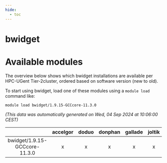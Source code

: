 ```yaml
---
hide:
  - toc
---
```


bwidget
=======

# Available modules


The overview below shows which bwidget installations are available per HPC-UGent Tier-2cluster, ordered based on software version (new to old).

To start using bwidget, load one of these modules using a `module load` command like:

```shell
module load bwidget/1.9.15-GCCcore-11.3.0
```

*(This data was automatically generated on Wed, 04 Sep 2024 at 10:06:00 CEST)*  

| |accelgor|doduo|donphan|gallade|joltik|shinx|skitty|
| :---: | :---: | :---: | :---: | :---: | :---: | :---: | :---: |
|bwidget/1.9.15-GCCcore-11.3.0|x|x|x|x|x|-|x|
